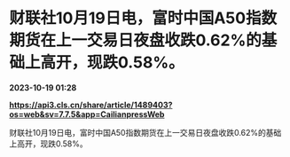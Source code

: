 # 财联社10月19日电，富时中国A50指数期货在上一交易日夜盘收跌0.62%的基础上高开，现跌0.58%。

**2023-10-19 01:28**

**https://api3.cls.cn/share/article/1489403?os=web&sv=7.7.5&app=CailianpressWeb**

财联社10月19日电，富时中国A50指数期货在上一交易日夜盘收跌0.62%的基础上高开，现跌0.58%。